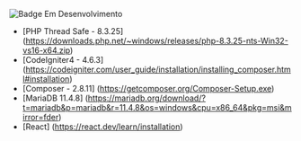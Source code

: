 ![Badge Em Desenvolvimento](http://img.shields.io/static/v1?label=STATUS&message=EM%20DESENVOLVIMENTO&color=GREEN&style=for-the-badge)

* [PHP Thread Safe - 8.3.25] (https://downloads.php.net/~windows/releases/php-8.3.25-nts-Win32-vs16-x64.zip)
* [CodeIgniter4 - 4.6.3] (https://codeigniter.com/user_guide/installation/installing_composer.html#installation)
* [Composer - 2.8.11] (https://getcomposer.org/Composer-Setup.exe)
* [MariaDB 11.4.8] (https://mariadb.org/download/?t=mariadb&p=mariadb&r=11.4.8&os=windows&cpu=x86_64&pkg=msi&mirror=fder)
* [React] (https://react.dev/learn/installation)